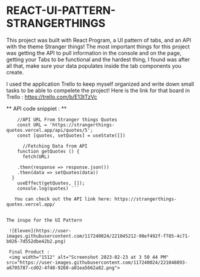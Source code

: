 # REACT-UI-PATTERN-STRANGERTHINGS
  
 This project was built with React Program, a UI pattern of tabs, and an API  with the theme Stranger things!
 The most important things for this project was getting the API to pull information in the console and on the page, getting your Tabs to be functional and the hardest thing, I found was after all that, make sure your data populates inside the tab components you create.
 
 I used the application Trello to keep myself organized and write down small tasks to be able to compelete the project!
   Here is the link for that board in Trello : https://trello.com/b/E13tTzVc
 
** API code snippiet : **
  
``` function App() {
    //API URL From Stranger things Quotes
    const URL = 'https://strangerthings-quotes.vercel.app/api/quotes/5';
    const [quotes, setQuotes] = useState([])
  
      //Fetching Data from API
    function getQuotes () {
      fetch(URL)
      
    .then(response => response.json())
    .then(data => setQuotes(data))
  }
    useEffect(getQuotes, []);
    console.log(quotes) ```
   
   You can check out the API link here: https://strangerthings-quotes.vercel.app/
  

The inspo for the UI Pattern
 
 ![Eleven](https://user-images.githubusercontent.com/117240024/221045212-90ef492f-f785-4c71-b026-7d552dbe42b2.png)
 
 Final Product :
 <img width="1512" alt="Screenshot 2023-02-23 at 3 50 44 PM" src="https://user-images.githubusercontent.com/117240024/221048893-a6705787-cd02-4f48-9260-a01ea5662a82.png">
